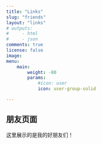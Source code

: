 ```yaml
---
title: "Links"
slug: "friends"
layout: "links"
# outputs:
#     - html
#     - json
comments: true
license: false
image: 
menu:
    main: 
        weight: -80
        params:
            #icon: user
            icon: user-group-solid

---
```

## 朋友页面

这里展示的是我的好朋友们！
